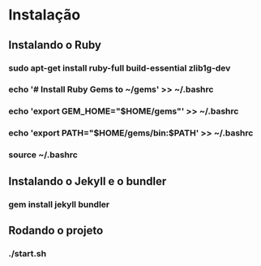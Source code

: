 # **Instalação**

## **Instalando o Ruby**

### sudo apt-get install ruby-full build-essential zlib1g-dev

### echo '# Install Ruby Gems to ~/gems' >> ~/.bashrc

### echo 'export GEM\_HOME="$HOME/gems"' >> ~/.bashrc

### echo \'export PATH="\$HOME/gems/bin:\$PATH\' >> ~/.bashrc

### source ~/.bashrc

## **Instalando o Jekyll e o bundler**

### gem install jekyll bundler

## Rodando o projeto

### ./start.sh

> 
> 

